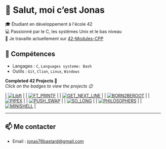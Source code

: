 # 👋 Salut, moi c’est Jonas

🎓 Étudiant en développement à l'école 42  
💻 Passionné par le C, les systèmes Unix et le bas niveau  
🚀 Je travaille actuellement sur [42-Modules-CPP](https://github.com/jbastard/42-CPP)

## 🔧 Compétences
- Langages : `C`, `Languages systeme: Bash`
- Outils : `Git`, `Clion`, `Linux`, `Windows`

**Completed 42 Projects 🚀**  
*Click on the badges to view the projects 😉*

| [![Libft](https://img.shields.io/badge/Libft-100%2F100-brightgreen?style=for-the-badge)](https://github.com/jbastard/42-Libft) |
| [![FT_PRINTF](https://img.shields.io/badge/FT_Printf-100%2F100-brightgreen?style=for-the-badge)]() |
| [![GET_NEXT_LINE](https://img.shields.io/badge/Get_Next_line-100%2F100-brightgreen?style=for-the-badge)]() |
| [![BORN2BEROOT](https://img.shields.io/badge/Born_To_Be_Root-100%2F100-brightgreen?style=for-the-badge)]() |
| [![PIPEX](https://img.shields.io/badge/Pipex-100%2F100-brightgreen?style=for-the-badge)]() |
| [![PUSH_SWAP](https://img.shields.io/badge/Push_Swap-100%2F100-brightgreen?style=for-the-badge)]() |
| [![SO_LONG](https://img.shields.io/badge/So_long-100%2F100-brightgreen?style=for-the-badge)]() |
| [![PHILOSOPHERS](https://img.shields.io/badge/Philosophers-100%2F100-brightgreen?style=for-the-badge)]() |
| [![MINISHELL](https://img.shields.io/badge/Minishell-100%2F100-brightgreen?style=for-the-badge)]() |

---

## 📫 Me contacter
- Email : jonas76bastard@gmail.com

